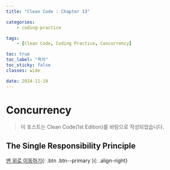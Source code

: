 ```yaml
---
title: "Clean Code : Chapter 13"

categories:
    - coding-practice

tags:
    - [Clean Code, Coding Practice, Concurrency]

toc: true
toc_label: "목차"
toc_sticky: false
classes: wide

date: 2024-11-19
---
```


# Concurrency

> 이 포스트는 Clean Code(1st Edition)를 바탕으로 작성되었습니다.

## The Single Responsibility Principle 



[맨 위로 이동하기](#){: .btn .btn--primary }{: .align-right}